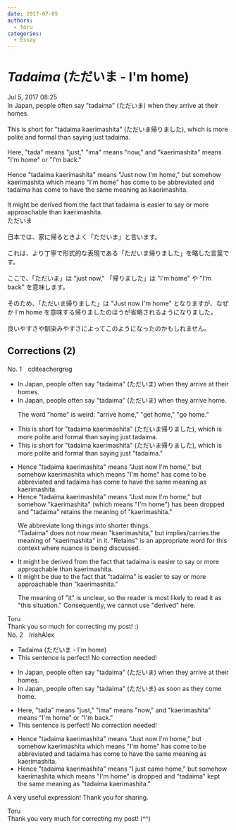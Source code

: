 ```yaml
---
date: 2017-07-05
authors:
  - toru
categories:
  - Essay
---
```


<h1 id="subject_show"><strong><em>Tadaima</strong></em> (ただいま - I'm home)</h1>
<div class="date">Jul 5, 2017 08:25</div>
<div id="post"><div id="body_show_ori">
In Japan, people often say "tadaima" (ただいま) when they arrive at their homes.<br/><br/>This is short for "tadaima kaerimashita" (ただいま帰りました), which is more polite and formal than saying just tadaima.<br/><br/>Here, "tada" means "just," "ima" means "now," and "kaerimashita" means "I'm home" or "I'm back."<br/><br/>Hence "tadaima kaerimashita" means "Just now I'm home," but somehow kaerimashita which means "I'm home" has come to be abbreviated and tadaima has come to have the same meaning as kaerimashita.<br/><br/>It might be derived from the fact that tadaima is easier to say or more approachable than kaerimashita.
</div></div>

<!-- more -->

<div id="post_ja"><div id="body_show_mo">
ただいま<br/><br/>日本では、家に帰るときよく「ただいま」と言います。<br/><br/>これは、より丁寧で形式的な表現である「ただいま帰りました」を略した言葉です。<br/><br/>ここで、「ただいま」は "just now," 「帰りました」は "I'm home" や "I'm back" を意味します。<br/><br/>そのため、「ただいま帰りました」は "Just now I'm home" となりますが、なぜか I'm home を意味する帰りましたのほうが省略されるようになりました。<br/><br/>良いやすさや馴染みやすさによってこのようになったのかもしれません。
</div></div>

## Corrections (2)
<div id="block"><div class="first_name"> No. 1　<span class="just_name">cditeachergreg</span></div><div id="block2">
<ul class="correction_field">
<li class="incorrect">In Japan, people often say "tadaima" (ただいま) when they arrive at their homes.</li>
<li class="corrected correct">
In Japan, people often say "tadaima" (ただいま) when they <span class="f_red">arrive home</span>.
<p class="correction_comment">The word "home" is weird: "arrive home," "get home," "go home."</p>
</li>
</ul>
<ul class="correction_field">
<li class="incorrect">This is short for "tadaima kaerimashita" (ただいま帰りました), which is more polite and formal than saying just tadaima.</li>
<li class="corrected correct">
This is short for "tadaima kaerimashita" (ただいま帰りました), which is more polite and formal than saying just <span class="f_red">"</span>tadaima.<span class="f_red">"</span>
</li>
</ul>
<ul class="correction_field">
<li class="incorrect">Hence "tadaima kaerimashita" means "Just now I'm home," but somehow kaerimashita which means "I'm home" has come to be abbreviated and tadaima has come to have the same meaning as kaerimashita.</li>
<li class="corrected correct">
Hence "tadaima kaerimashita" means "Just now I'm home," but somehow <span class="f_red">"</span>kaerimashita<span class="f_red">"</span> <span class="f_red">(</span>which means "I'm home"<span class="f_red">)</span> has <span class="f_red">been dropped</span> and <span class="f_red">"</span>tadaima<span class="f_red">"</span> <span class="f_red">retains the</span> meaning <span class="f_red">of</span> <span class="f_red">"</span>kaerimashita.<span class="f_red">"</span>
<p class="correction_comment">We abbreviate long things into shorter things.<br/>"Tadaima" does not now mean "kaerimashita," but implies/carries the meaning of "kaerimashita" in it. "Retains" is an appropriate word for this context where nuance is being discussed.</p>
</li>
</ul>
<ul class="correction_field">
<li class="incorrect">It might be derived from the fact that tadaima is easier to say or more approachable than kaerimashita.</li>
<li class="corrected correct">
It might be <span class="f_red">due to</span> the fact that <span class="f_red">"</span>tadaima<span class="f_red">"</span> is easier to say or more approachable than <span class="f_red">"</span>kaerimashita.<span class="f_red">"</span>
<p class="correction_comment">The meaning of "it" is unclear, so the reader is most likely to read it as "this situation." Consequently, we cannot use "derived" here.</p>
</li>
</ul>
</div><div class="name"><span class="just_name">Toru</span><br>
Thank you so much for correcting my post! :)
</div>
</div>
<div id="block"><div class="first_name"> No. 2　<span class="just_name">IrishAlex</span></div><div id="block2">
<ul class="correction_field">
<li class="incorrect">Tadaima (ただいま - I'm home)</li>
<li class="corrected perfect">This sentence is perfect! No correction needed!</li>
</ul>
<ul class="correction_field">
<li class="incorrect">In Japan, people often say "tadaima" (ただいま) when they arrive at their homes.</li>
<li class="corrected correct">
In Japan, people often say "tadaima" (ただいま) <span class="f_blue">as soon as </span>they <span class="f_blue">come </span>home.
</li>
</ul>
<ul class="correction_field">
<li class="incorrect">Here, "tada" means "just," "ima" means "now," and "kaerimashita" means "I'm home" or "I'm back."</li>
<li class="corrected perfect">This sentence is perfect! No correction needed!</li>
</ul>
<ul class="correction_field">
<li class="incorrect">Hence "tadaima kaerimashita" means "Just now I'm home," but somehow kaerimashita which means "I'm home" has come to be abbreviated and tadaima has come to have the same meaning as kaerimashita.</li>
<li class="corrected correct">
Hence "tadaima kaerimashita" means "<span class="f_blue">I just came </span>home," but somehow kaerimashita which means "I'm home" <span class="f_blue">is dropped </span>and <span class="f_blue">"</span>tadaima<span class="f_blue">"</span> <span class="f_blue">kept </span>the same meaning as <span class="f_blue">"</span>tadaima kaerimashita.<span class="f_blue">"</span>
</li>
</ul>
<p class="comment_small">
 A very useful expression! Thank you for sharing.
</p>

</div><div class="name"><span class="just_name">Toru</span><br>
Thank you very much for correcting my post! (^^)
</div>
</div>

